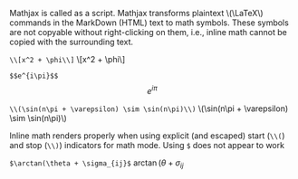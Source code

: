 <script id="MathJax-script" async src="https://cdn.jsdelivr.net/npm/mathjax@3/es5/tex-mml-chtml.js"></script>
Mathjax is called as a script. Mathjax transforms plaintext \\(\LaTeX\\) commands in the MarkDown (HTML) text to math symbols. These symbols are not copyable without right-clicking on them, i.e., inline math cannot be copied with the surrounding text.

` \\[x^2 + \phi\\] `
\\[x^2 + \phi\\]

` $$e^{i\pi}$$ `
$$e^{i\pi}$$

` \\(\sin(n\pi + \varepsilon) \sim \sin(n\pi)\\) `
\\(\sin(n\pi + \varepsilon) \sim \sin(n\pi)\\)

Inline math renders properly when using explicit (and escaped) start (`\\(`) and stop (`\\)`) indicators for math mode. Using `$` does not appear to work

` $\arctan(\theta + \sigma_{ij}$ `
$\arctan(\theta + \sigma_{ij}$
